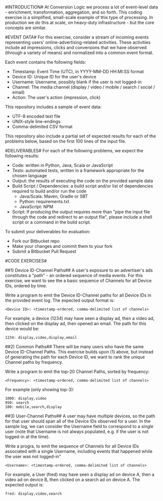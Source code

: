 #INTRODUCTION#
At Conversion Logic we process a lot of event-level data - enrichment, transformation, aggregation, and so forth. This coding exercise is a simplified, small-scale example of this type of processing. In production we do this at scale, on heavy-duty infrastructure - but the core concepts are similar.

#EVENT DATA#
For this exercise, consider a stream of incoming events representing users' online-advertising-related activities. These activities include ad impressions, clicks and conversions that we have observed (through a variety of means) and normalized into a common event format.

Each event contains the following fields:

* Timestamp: Event Time (UTC), in YYYY-MM-DD HH:MI:SS format
* Device ID: Unique ID for the user's device
* Username: Username, possibly blank if the user is not logged-in
* Channel: The media channel (display / video / mobile / search / social / email)
* Action: The user's action (impression, click)

This repository includes a sample of event data:

- UTF-8 encoded text file
- UNIX-style line-endings
- Comma-delimited CSV format

This repository also include a partial set of expected results for each of the problems below, based on the first 100 lines of the input file.

#DELIVERABLES#
For each of the following problems, we expect the following results:

- Code: written in Python, Java, Scala or JavaScript
- Tests: automated tests, written in a framework appropriate for the chosen language
- Output: the results of executing the code on the provided sample data
- Build Script / Dependencies: a build script and/or list of dependencies required to build and/or run the code
  - Java/Scala: Maven, Gradle or SBT
  - Python: requirements.txt
  - JavaScript: NPM
- Script: If producing the output requires more than "pipe the input file through the code and redirect to an output file", please include a shell script or a command in the build script.

To submit your deliverables for evaluation:

- Fork our Bitbucket repo
- Make your changes and commit them to your fork
- Submit a Bitbucket Pull Request


#CODE EXERCISES#

##1) Device ID-Channel Paths##
A user's exposure to an advertiser's ads constitutes a "path" - an ordered sequence of media events. For this exercise, we want to see the a basic sequence of Channels for all Device IDs, ordered by time.

Write a program to emit the Device ID-Channel paths for all Device IDs in the provided event log. The expected output format is:

    <Device ID>: <timestamp-ordered, comma-delimited list of channels>

For example, a device (1234) may have seen a display ad, then a video ad, then clicked on the display ad, then opened an email. The path for this device would be:

    1234: display,video,display,email



##2) Common Paths##
There will be many users who have the same Device ID-Channel Paths. This exercise builds upon (1) above, but instead of generating the path for each Device ID, we want to rank the unique Channel paths by frequency.

Write a program to emit the top-20 Channel Paths, sorted by frequency:

    <Frequency>: <timestamp-ordered, comma-delimited list of channels>

For example (only showing top-3):

    1000: display,video
    950: search
    100: mobile,search,display


##3) User-Channel Paths##
A user may have multiple devices, so the path for that user should span all of the Device IDs observed for a user. In the sample log, we can consider the Username field to correspond to a single user (note that Username is not always populated, e.g. if the user is not logged-in at the time). 

Write a progra, to emit the sequence of Channels for all Device IDs associated with a single Username, including events that happened while the user was not logged-in"

    <Username>: <timestamp-ordered, comma-delimited list of channels>

For example, a User (fred) may have seen a display ad on device A, then a video ad on device B, then clicked on a search ad on device A. The expected output is:

    fred: display,video,search
